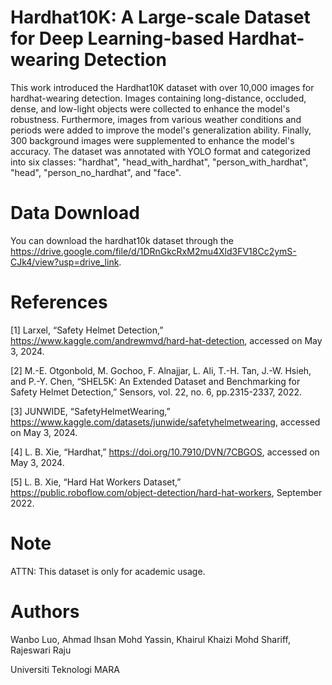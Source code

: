 # Hardhat10K: A Large-scale Dataset for Deep Learning-based Hardhat-wearing Detection
This work introduced the Hardhat10K dataset with over 10,000 images for hardhat-wearing detection. Images containing long-distance, occluded, dense, and low-light objects were collected to enhance the model's robustness. Furthermore, images from various weather conditions and periods were added to improve the model's generalization ability. Finally, 300 background images were supplemented to enhance the model's accuracy.
The dataset was annotated with YOLO format and categorized into six classes: "hardhat", "head_with_hardhat", "person_with_hardhat", "head", "person_no_hardhat", and "face".

# Data Download
You can download the hardhat10k dataset through the https://drive.google.com/file/d/1DRnGkcRxM2mu4Xld3FV18Cc2ymS-CJk4/view?usp=drive_link.

# References
[1]	Larxel, “Safety Helmet Detection,” https://www.kaggle.com/andrewmvd/hard-hat-detection, accessed on May 3, 2024.

[2]	M.-E. Otgonbold, M. Gochoo, F. Alnajjar, L. Ali, T.-H. Tan, J.-W. Hsieh, and P.-Y. Chen, “SHEL5K: An Extended Dataset and Benchmarking for Safety Helmet Detection,” Sensors, vol. 22, no. 6, pp.2315-2337, 2022.

[3]	JUNWIDE, “SafetyHelmetWearing,” https://www.kaggle.com/datasets/junwide/safetyhelmetwearing, accessed on May 3, 2024.

[4]	L. B. Xie, “Hardhat,” https://doi.org/10.7910/DVN/7CBGOS, accessed on May 3, 2024.

[5]	L. B. Xie, “Hard Hat Workers Dataset,” https://public.roboflow.com/object-detection/hard-hat-workers, September 2022.

# Note
ATTN: This dataset is only for academic usage.

# Authors
Wanbo Luo, Ahmad Ihsan Mohd Yassin, Khairul Khaizi Mohd Shariff, Rajeswari Raju

Universiti Teknologi MARA
